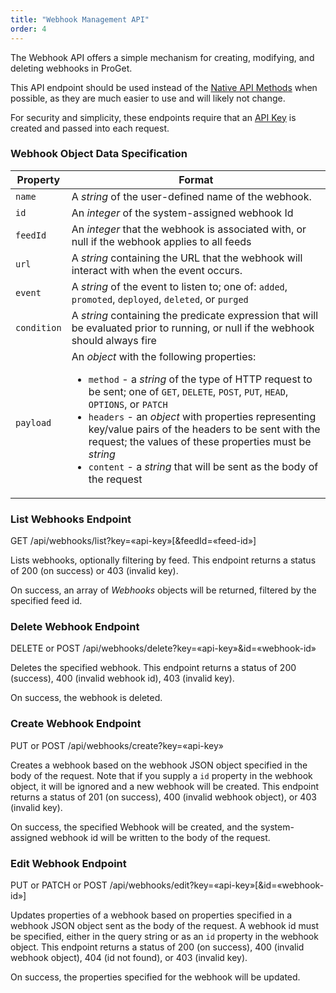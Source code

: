 ```yaml
---
title: "Webhook Management API"
order: 4
---
```


The Webhook API offers a simple mechanism for creating, modifying, and deleting webhooks in ProGet.

This API endpoint should be used instead of the [Native API Methods](/docs/proget/reference-api/proget-api-http) when possible, as they are much easier to use and will likely not change.

For security and simplicity, these endpoints require that an [API Key](/docs/proget/reference-api/proget-apikeys) is created and passed into each request.

### Webhook Object Data Specification

| Property | Format |
| --- | --- |
| `name` | A _string_ of the user-defined name of the webhook. |
| `id` | An _integer_ of the system-assigned webhook Id |
| `feedId` | An _integer_ that the webhook is associated with, or null if the webhook applies to all feeds |
| `url` | A _string_ containing the URL that the webhook will interact with when the event occurs. |
| `event` | A _string_ of the event to listen to; one of: `added`, `promoted`, `deployed`, `deleted`, or `purged` |
| `condition` | A _string_ containing the predicate expression that will be evaluated prior to running, or null if the webhook should always fire |
| `payload` | An _object_ with the following properties: <ul><li> `method` - a _string_ of the type of HTTP request to be sent; one of `GET`, `DELETE`, `POST`, `PUT`, `HEAD`, `OPTIONS`, or `PATCH`</li><li>`headers` - an _object_ with properties representing key/value pairs of the headers to be sent with the request; the values of these properties must be _string_</li><li>`content` - a _string_ that will be sent as the body of the request</li></ul> |



### List Webhooks Endpoint

GET /api/webhooks/list?key=«api-key»\[&feedId=«feed-id»\]

Lists webhooks, optionally filtering by feed. This endpoint returns a status of 200 (on success) or 403 (invalid key).

On success, an array of _Webhooks_ objects will be returned, filtered by the specified feed id.

### Delete Webhook Endpoint

DELETE or POST /api/webhooks/delete?key=«api-key»&id=«webhook-id»

Deletes the specified webhook. This endpoint returns a status of 200 (success), 400 (invalid webhook id), 403 (invalid key).

On success, the webhook is deleted.

### Create Webhook Endpoint

PUT or POST /api/webhooks/create?key=«api-key»

Creates a webhook based on the webhook JSON object specified in the body of the request. Note that if you supply a `id` property in the webhook object, it will be ignored and a new webhook will be created. This endpoint returns a status of 201 (on success), 400 (invalid webhook object), or 403 (invalid key).

On success, the specified Webhook will be created, and the system-assigned webhook id will be written to the body of the request.

### Edit Webhook Endpoint

PUT or PATCH or POST /api/webhooks/edit?key=«api-key»\[&id=«webhook-id»\]

Updates properties of a webhook based on properties specified in a webhook JSON object sent as the body of the request. A webhook id must be specified, either in the query string or as an `id` property in the webhook object. This endpoint returns a status of 200 (on success), 400 (invalid webhook object), 404 (id not found), or 403 (invalid key).

On success, the properties specified for the webhook will be updated.